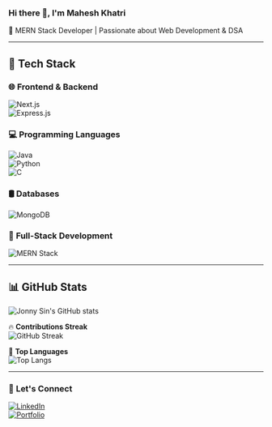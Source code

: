 ### Hi there 👋, I'm Mahesh Khatri 
🚀 MERN Stack Developer | Passionate about Web Development & DSA  

---

## 🚀 Tech Stack  

### 🌐 **Frontend & Backend**  
![Next.js](https://img.shields.io/badge/Next.js-000000?style=flat&logo=next.js&logoColor=white)  
![Express.js](https://img.shields.io/badge/Express.js-404D59?style=flat&logo=express&logoColor=white)  

### 💻 **Programming Languages**  
![Java](https://img.shields.io/badge/Java-007396?style=flat&logo=java&logoColor=white)  
![Python](https://img.shields.io/badge/Python-3776AB?style=flat&logo=python&logoColor=white)  
![C](https://img.shields.io/badge/C-00599C?style=flat&logo=c&logoColor=white)  

### 🛢 **Databases**  
![MongoDB](https://img.shields.io/badge/MongoDB-47A248?style=flat&logo=mongodb&logoColor=white)  

### 🚀 **Full-Stack Development**  
![MERN Stack](https://img.shields.io/badge/MERN-3C873A?style=flat&logo=mongodb&logoColor=white)  

---

## 📊 GitHub Stats  
![Jonny Sin's GitHub stats](https://github-readme-stats.vercel.app/api?username=your-username&show_icons=true&theme=radical)  

🔥 **Contributions Streak**  
![GitHub Streak](https://github-readme-streak-stats.herokuapp.com/?user=your-username&theme=dark)  

🚀 **Top Languages**  
![Top Langs](https://github-readme-stats.vercel.app/api/top-langs/?username=your-username&layout=compact&theme=tokyonight)  

---

### 🔗 **Let's Connect**  
[![LinkedIn](https://img.shields.io/badge/LinkedIn-0077B5?style=flat&logo=linkedin&logoColor=white)](https://www.linkedin.com/in/your-profile)  
[![Portfolio](https://img.shields.io/badge/Portfolio-%23000000.svg?style=flat&logo=firefox&logoColor=white)](https://yourportfolio.com)  
